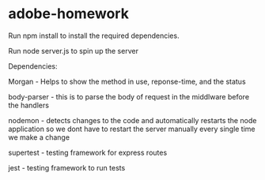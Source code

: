 # adobe-homework

Run npm install to install the required dependencies. 

Run node server.js to spin up the server

Dependencies: 

Morgan - Helps to show the method in use, reponse-time, and the status

body-parser - this is to parse the body of request in the middlware before the handlers

nodemon - detects changes to the code and automatically restarts the node application so we dont have to restart the server manually every single time we make a change

supertest - testing framework for express routes

jest - testing framework to run tests